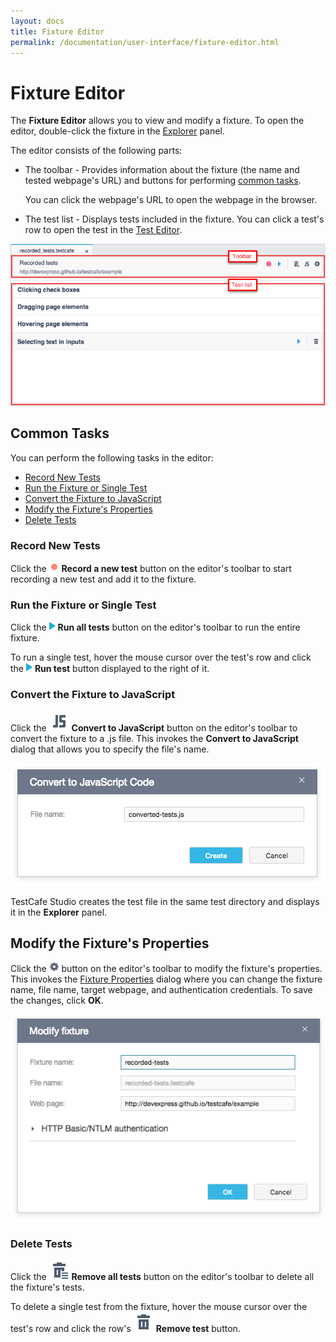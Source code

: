 ```yaml
---
layout: docs
title: Fixture Editor
permalink: /documentation/user-interface/fixture-editor.html
---
```

# Fixture Editor

The **Fixture Editor** allows you to view and modify a fixture. To open the editor, double-click the fixture in the [Explorer](explorer-panel.md) panel.

The editor consists of the following parts:

* The toolbar - Provides information about the fixture (the name and tested webpage's URL) and buttons for performing [common tasks](#common-tasks).

    You can click the webpage's URL to open the webpage in the browser.

* The test list - Displays tests included in the fixture. You can click a test's row to open the test in the [Test Editor](test-editor.md).

![Fixture editor](../../images/user-interface/fixture-editor.png)

## Common Tasks

You can perform the following tasks in the editor:

* [Record New Tests](#record-new-tests)
* [Run the Fixture or Single Test](#run-the-fixture-or-single-test)
* [Convert the Fixture to JavaScript](#convert-the-fixture-to-javascript)
* [Modify the Fixture's Properties](#modify-the-fixtures-properties)
* [Delete Tests](#delete-tests)

### Record New Tests

Click the ![Record button](../../images/guides/record-test-icon.png) **Record a new test** button on the editor's toolbar to start recording a new test and add it to the fixture.

### Run the Fixture or Single Test

Click the ![Run tests button](../../images/guides/action-run-icon.png) **Run all tests** button on the editor's toolbar to run the entire fixture.

To run a single test, hover the mouse cursor over the test's row and click the ![Run test button](../../images/guides/action-run-icon.png) **Run test** button displayed to the right of it.

### Convert the Fixture to JavaScript

Click the ![Convert icon](../../images/user-interface/js-icon.svg) **Convert to JavaScript** button on the editor's toolbar to convert the fixture to a .js file. This invokes the **Convert to JavaScript** dialog that allows you to specify the file's name.

![Convert to JavaScript Code Dialog](../../images//user-interface/dialogs/convert-dialog.png)

TestCafe Studio creates the test file in the same test directory and displays it in the **Explorer** panel.

## Modify the Fixture's Properties

Click the ![Settings button](../../images/guides/settings-icon.png) button on the editor's toolbar to modify the fixture's properties. This invokes the [Fixture Properties](../user-interface/fixture-properties-dialog.md) dialog where you can change the fixture name, file name, target webpage, and authentication credentials. To save the changes, click **OK**.

![Fixture Properties dialog](../../images/user-interface/dialogs/modify-fixture-dialog.png)

### Delete Tests

Click the ![Remove all tests icon](../../images/user-interface/remove-all-icon.svg) **Remove all tests** button on the editor's toolbar to delete all the fixture's tests.

To delete a single test from the fixture, hover the mouse cursor over the test's row and click the row's ![Remove icon](../../images/user-interface/remove-big-icon.svg) **Remove test** button.
